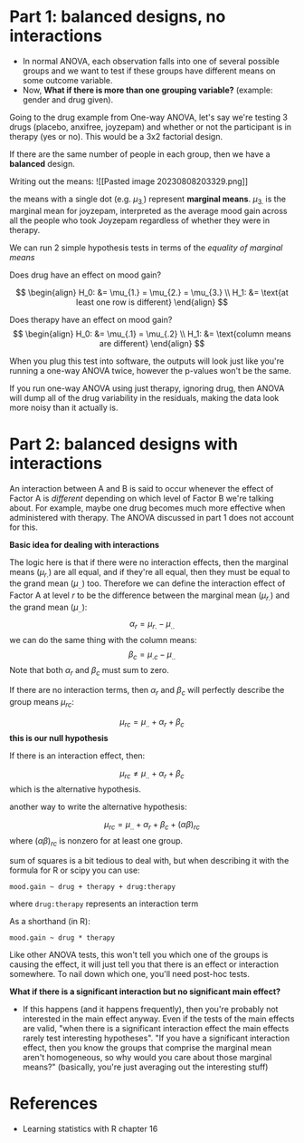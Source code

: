 
# Part 1: balanced designs, no interactions

- In normal ANOVA, each observation falls into one of several possible groups and we want to test if these groups have different means on some outcome variable.
- Now, **What if there is more than one grouping variable?** (example: gender and drug given).

Going to the drug example from One-way ANOVA, let's say we're testing 3 drugs (placebo, anxifree, joyzepam) and whether or not the participant is in therapy (yes or no). This would be a 3x2 factorial design.

If there are the same number of people in each group, then we have a **balanced** design.

Writing out the means:
![[Pasted image 20230808203329.png]]

the means with a single dot (e.g. $\mu_{3.}$) represent **marginal means**. $\mu_{3.}$ is the marginal mean for joyzepam, interpreted as the average mood gain across all the people who took Joyzepam regardless of whether they were in therapy.

We can run 2 simple hypothesis tests in terms of the *equality of marginal means*

Does drug have an effect on mood gain?

$$
\begin{align}
H_0: &= \mu_{1.} = \mu_{2.} = \mu_{3.} \\
H_1: &= \text{at least one row is different}
\end{align}
$$



Does therapy have an effect on mood gain?
$$
\begin{align}
H_0: &= \mu_{.1} = \mu_{.2} \\
H_1: &= \text{column means are different}
\end{align}
$$

When you plug this test into software, the outputs will look just like you're running a one-way ANOVA twice, however the p-values won't be the same.

If you run one-way ANOVA using just therapy, ignoring drug, then ANOVA will dump all of the drug variability in the residuals, making the data look more noisy than it actually is.
# Part 2: balanced designs with interactions

An interaction between A and B is said to occur whenever the effect of Factor A is *different* depending on which level of Factor B we're talking about. For example, maybe one drug becomes much more effective when administered with therapy. The ANOVA discussed in part 1 does not account for this.

**Basic idea for dealing with interactions**

The logic here is that if there were no interaction effects, then the marginal means ($\mu_{r.}$) are all equal, and if they're all equal, then they must be equal to the grand mean ($\mu_{..}$) too. Therefore we can define the interaction effect of Factor A at level $r$ to be the difference between the marginal mean ($\mu_{r.}$) and the grand mean ($\mu_{..}$):
$$
\alpha_r = \mu_{r.} - \mu_{..}
$$
we can do the same thing with the column means:
$$
\beta_c = \mu_{.c} - \mu_{..}
$$
Note that both $\alpha_r$ and $\beta_c$ must sum to zero.

If there are no interaction terms, then $\alpha_r$ and $\beta_c$ will perfectly describe the group means $\mu_{rc}$:

$$
\mu_{rc} = \mu_{..} + \alpha_r + \beta_c
$$
**this is our null hypothesis**

If there is an interaction effect, then:

$$
\mu_{rc} \neq \mu_{..} + \alpha_r + \beta_c
$$
which is the alternative hypothesis.

another way to write the alternative hypothesis:

$$
\mu_{rc} = \mu_{..} + \alpha_r + \beta_c + (\alpha \beta)_{rc}
$$
where $(\alpha \beta)_{rc}$ is nonzero for at least one group.

sum of squares is a bit tedious to deal with, but when describing it with the formula for R or scipy you can use:

`mood.gain ~ drug + therapy + drug:therapy`

where `drug:therapy` represents an interaction term

As a shorthand (in R):

`mood.gain ~ drug * therapy`

Like other ANOVA tests, this won't tell you which one of the groups is causing the effect, it will just tell you that there is an effect or interaction somewhere. To nail down which one, you'll need post-hoc tests.

**What if there is a significant interaction but no significant main effect?**
- If this happens (and it happens frequently), then you're probably not interested in the main effect anyway. Even if the tests of the main effects are valid, "when there is a significant interaction effect the main effects rarely test interesting hypotheses". "If you have a significant interaction effect, then you know the groups that comprise the marginal mean aren't homogeneous, so why would you care about those marginal means?" (basically, you're just averaging out the interesting stuff)
# References
- Learning statistics with R chapter 16